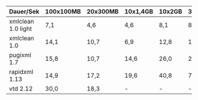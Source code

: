   Dauer/Sek           | 100x100MB |  20x300MB |  10x1,4GB | 10x2GB | 3x7,5GB
----------------------|-----------|-----------|-----------|--------|---------- 
  xmlclean 1.0 light  |     7,1   |     4,6   |     4,6   |    8,1 |    8,3
  xmlclean 1.0        |    14,1   |    10,7   |     6,9   |   12,8 |   13,3
  pugixml 1.7         |    15,8   |    10,7   |    14,6   |   26,0 |   27,4
  rapidxml 1.13       |    14,9   |    17,2   |    19,6   |   40,8 |   71,2
  vtd 2.12            |    30,0   |    18,3   |      -    |     -  |     -
  

